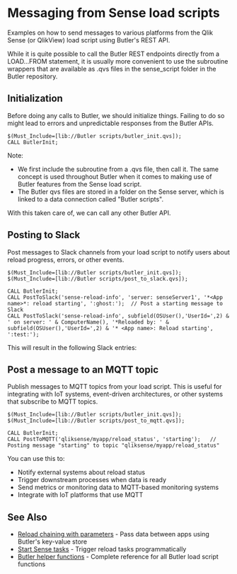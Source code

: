 # Messaging from Sense load scripts

Examples on how to send messages to various platforms from the Qlik Sense (or QlikView) load script using Butler's REST API.

While it is quite possible to call the Butler REST endpoints directly from a LOAD...FROM statement, it is usually more convenient to use the subroutine wrappers that are available as .qvs files in the sense_script folder in the Butler repository.

## Initialization

Before doing any calls to Butler, we should initialize things. Failing to do so might lead to errors and unpredictable responses from the Butler APIs.

```text
$(Must_Include=[lib://Butler scripts/butler_init.qvs]);
CALL ButlerInit;
```

Note:

- We first include the subroutine from a .qvs file, then call it. The same concept is used throughout Butler when it comes to making use of Butler features from the Sense load script.
- The Butler qvs files are stored in a folder on the Sense server, which is linked to a data connection called "Butler scripts".

With this taken care of, we can call any other Butler API.

## Posting to Slack

Post messages to Slack channels from your load script to notify users about reload progress, errors, or other events.

```text
$(Must_Include=[lib://Butler scripts/butler_init.qvs]);
$(Must_Include=[lib://Butler scripts/post_to_slack.qvs]);

CALL ButlerInit;
CALL PostToSlack('sense-reload-info', 'server: senseServer1', '*<App name>*: reload starting', ':ghost:');	// Post a starting message to Slack
CALL PostToSlack('sense-reload-info', subfield(OSUser(),'UserId=',2) & ' on server: ' & ComputerName(), '*Reloaded by: ' & subfield(OSUser(),'UserId=',2) & '* <App name>: Reload starting', ':test:');
```

This will result in the following Slack entries:

<ResponsiveImage 
  src="/img/examples/post_to_slack_1.png" 
  alt="Posting to Slack"
  maxWidth="700px"
/>

<ResponsiveImage 
  src="/img/examples/post_to_slack_2.png" 
  alt="Posting to Slack"
  maxWidth="700px"
/>

## Post a message to an MQTT topic

Publish messages to MQTT topics from your load script. This is useful for integrating with IoT systems, event-driven architectures, or other systems that subscribe to MQTT topics.

```text
$(Must_Include=[lib://Butler scripts/butler_init.qvs]);
$(Must_Include=[lib://Butler scripts/post_to_mqtt.qvs]);

CALL ButlerInit;
CALL PostToMQTT('qliksense/myapp/reload_status', 'starting');   // Posting message "starting" to topic "qliksense/myapp/reload_status"
```

You can use this to:

- Notify external systems about reload status
- Trigger downstream processes when data is ready
- Send metrics or monitoring data to MQTT-based monitoring systems
- Integrate with IoT platforms that use MQTT

## See Also

- [Reload chaining with parameters](./reload-chaining) - Pass data between apps using Butler's key-value store
- [Start Sense tasks](/docs/examples/start-task/start-task-from-script) - Trigger reload tasks programmatically
- [Butler helper functions](/docs/reference/sense-helper-subs) - Complete reference for all Butler load script functions
